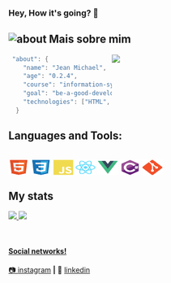 ### Hey, How it's going? 👋


## <img width="45" alt="about" src="https://image.flaticon.com/icons/png/512/1458/1458201.png"> Mais sobre mim



<img align="right" width="300" src="https://media.giphy.com/media/13UZisxBxkjPwI/giphy.gif" />




```kotlin
 "about": {
    "name": "Jean Michael",
    "age": "0.2.4",
    "course": "information-systems",
    "goal": "be-a-good-developer",
    "technologies": ["HTML", "CSS", "JavaScript", "ReactJS", "VueJS", "C#"]
  }
```

## **Languages ​​and Tools:**  

<div style="display: inline_block"><br>
 <img align="center" alt="Jean-HTML" height="30" width="40" src="https://raw.githubusercontent.com/devicons/devicon/master/icons/html5/html5-original.svg">
 <img align="center" alt="Jean-CSS" height="30" width="40" src="https://raw.githubusercontent.com/devicons/devicon/master/icons/css3/css3-original.svg">
 <img align="center" alt="Jean-Js" height="30" width="40" src="https://raw.githubusercontent.com/devicons/devicon/master/icons/javascript/javascript-plain.svg">
 <img align="center" alt="Jean-React" height="30" width="40" src="https://raw.githubusercontent.com/devicons/devicon/master/icons/react/react-original.svg">
 <img align="center" alt="Jean-Vue" height="30" width="40" src="https://raw.githubusercontent.com/devicons/devicon/master/icons/vuejs/vuejs-original.svg">
 <img align="center" alt="Jean-Csharp" height="30" width="40" src="https://raw.githubusercontent.com/devicons/devicon/master/icons/csharp/csharp-original.svg">
 <img align="center" alt="Jean-Git" height="30" width="40" src="https://raw.githubusercontent.com/devicons/devicon/master/icons/git/git-original.svg">
  
</div>

## **My stats**

<div align="initial">
  <a href="https://github.com/J3anMichael">
  <img height="180em" src="https://github-readme-stats.vercel.app/api?username=J3anMichael&show_icons=true&theme=winter&include_all_commits=true&count_private=true"/>
  <img height="180em" src="https://github-readme-stats.vercel.app/api/top-langs/?username=J3anMichael&layout=compact&langs_count=7&theme=winter"/>
</div>





[instagram]: https://www.instagram.com/https.j3an_michael/
[linkedin]: https://www.linkedin.com/in/j3anmichael/
<br>

#### Social networks!

📷 [instagram][instagram] **|** 
👔 [linkedin][linkedin]
